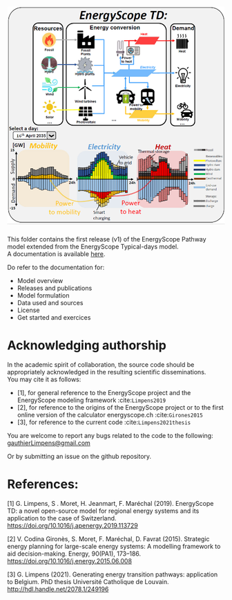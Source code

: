 ![energyScope logo](./Docs/images/estd_graphical_abstract.png)
===================

This folder contains the first release (v1) of the EnergyScope Pathway model extended from the EnergyScope Typical-days model.  
A documentation is available [here](https://energyscope_pathway.readthedocs.io).

Do refer to the documentation for:
- Model overview
- Releases and publications
- Model formulation
- Data used and sources
- License
- Get started and exercices

# Acknowledging authorship #
In the academic spirit of collaboration, the source code should be appropriately acknowledged in the resulting scientific disseminations.  
You may cite it as follows: 
* [1], for general reference to the EnergyScope project and the EnergyScope modeling framework :cite:`Limpens2019`
* [2], for reference to the origins of the EnergyScope project or to the first online version of the calculator energyscope.ch :cite:`Girones2015`
* [3], for reference to the current code :cite:`Limpens2021thesis`

You are welcome to report any bugs related to the code to the following:
gauthierLimpens@gmail.com

Or by submitting an issue on the github repository.

# References:  #  
[1] G. Limpens, S . Moret, H. Jeanmart, F. Maréchal (2019). EnergyScope TD: a novel open-source model for regional energy systems and its application to the case of Switzerland. https://doi.org/10.1016/j.apenergy.2019.113729	

[2] V. Codina Gironès, S. Moret, F. Maréchal, D. Favrat (2015). Strategic energy planning for large-scale energy systems: A modelling framework to aid decision-making. Energy, 90(PA1), 173–186. https://doi.org/10.1016/j.energy.2015.06.008   	

[3] G. Limpens (2021). Generating energy transition pathways: application to Belgium. PhD thesis Université Catholique de Louvain. http://hdl.handle.net/2078.1/249196

